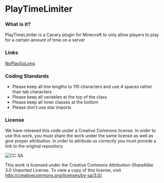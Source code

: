 PlayTimeLimiter
====================================

### What is it?

PlayTimeLimiter is a Canary plugin for Minecraft to only allow players to play for a certain amount of time on a server

### Links

[NoPlaySoLong](https://github.com/RyanTheAllmighty/NoPlaySoLong)

### Coding Standards

+ Please keep all line lengths to 110 characters and use 4 spaces rather than tab characters
+ Please keep all variables at the top of the class
+ Please keep all inner classes at the bottom
+ Please don't use star imports

### License

We have released this code under a Creative Commons license. In order to use this work, you must share the work under the same license as well as give proper attribution. In order to attribute us correctly you must provide a link to the original repository.

![CC SA](http://i.creativecommons.org/l/by-sa/3.0/88x31.png)

This work is licensed under the Creative Commons Attribution-ShareAlike 3.0 Unported License. To view a copy of this license, visit http://creativecommons.org/licenses/by-sa/3.0/.
